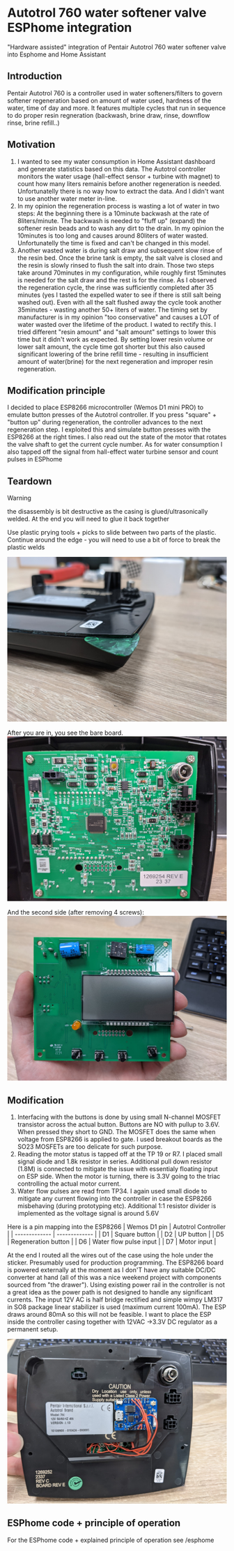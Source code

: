 # Autotrol 760 water softener valve ESPhome integration
"Hardware assisted" integration of Pentair Autotrol 760 water softener valve into Esphome and Home Assistant

## Introduction
Pentair Autotrol 760 is a controller used in water softeners/filters to govern softener regeneration based on amount of water used, hardness of the water, time of day and more. It features multiple cycles that run in sequence to do proper resin regneration (backwash, brine draw, rinse, downflow rinse, brine refill..)

## Motivation
1) I wanted to see my water consumption in Home Assistant dashboard and generate statistics based on this data. The Autotrol controller monitors the water usage (hall-effect sensor + turbine with magnet) to count how many liters remainis before another regeneration is needed. Unfortunatelly there is no way how to extract the data. And I didn't want to use another water meter in-line.
2) In my opinion the regeneration process is wasting a lot of water in two steps: At the beginning there is a 10minute backwash at the rate of 8liters/minute. The backwash is needed to "fluff up" (expand) the softener resin beads and to wash any dirt to the drain. In my opinion the 10minutes is too long and causes around 80liters of water wasted. Unfortunatelly the time is fixed and can't be changed in this model.
3) Another wasted water is during salt draw and subsequent slow rinse of the resin bed. Once the brine tank is empty, the salt valve is closed and the resin is slowly rinsed to flush the salt into drain. Those two steps take around 70minutes in my configuration, while roughly first 15minutes is needed for the salt draw and the rest is for the rinse. As I observed the regeneration cycle, the rinse was sufficiently completed after 35 minutes (yes I tasted the expelled water to see if there is still salt being washed out). Even with all the salt flushed away the cycle took another 35minutes - wasting another 50+ liters of water. The timing set by manufacturer is in my opinion "too conservative" and causes a LOT of water wasted over the lifetime of the product. I wated to rectify this. I tried different "resin amount" and "salt amount" settings to lower this time but it didn't work as expected. By setting lower resin volume or lower salt amount, the cycle time got shorter but this also caused significant lowering of the brine refill time - resulting in insufficient amount of water(brine) for the next regeneration and improper resin regeneration. 

## Modification principle
I decided to place ESP8266 microcontroller (Wemos D1 mini PRO) to emulate button presses of the Autotrol controller. If you press "square" + "button up" during regeneration, the controller advances to the next regeneration step. I exploited this and simulate button presses with the ESP8266 at the right times.
I also read out the state of the motor that rotates the valve shaft to get the current cycle number. 
As for water consumption I also tapped off the signal from hall-effect water turbine sensor and count pulses in ESPhome

## Teardown
> [!WARNING]
> the disassembly is bit destructive as the casing is glued/ultrasonically welded. At the end you will need to glue it back together

Use plastic prying tools + picks to slide between two parts of the plastic. Continue around the edge - you will need to use a bit of force to break the plastic welds

![Prying the case open](/images/opening.jpg)

After you are in, you see the bare board. 
![PCB side 1](/images/bare_board_1.jpg)

And the second side (after removing 4 screws):
![PCB side 2](/images/bare_board_2.jpg)

## Modification
1) Interfacing with the buttons is done by using small N-channel MOSFET transistor across the actual button. Buttons are NO with pullup to 3.6V. When pressed they short to GND. The MOSFET does the same when voltage from ESP8266 is applied to gate. I used breakout boards as the SO23 MOSFETs are too delicate for such purpose.
2) Reading the motor status is tapped off at the TP 19 or R7. I placed small signal diode and 1.8k resistor in series. Additional pull down resistor (1.8M) is connected to mitigate the issue with essentialy floating input on ESP side. When the motor is turning, there is 3.3V going to the triac controlling the actual motor current.
3) Water flow pulses are read from TP34. I again used small diode to mitigate any current flowing into the controller in case the ESP8266 misbehaving (during prototyping etc). Additional 1:1 resistor divider is implemented as the voltage signal is around 5.6V

Here is a pin mapping into the ESP8266
| Wemos D1 pin  | Autotrol Controller |
| ------------- | ------------- |
| D1  | Square button  |
| D2  | UP button  |
| D5  | Regeneration button  |
| D6  | Water flow pulse input  |
| D7  | Motor input  |

At the end I routed all the wires out of the case using the hole under the sticker. Presumably used for production programming.
The ESP8266 board is powered externally at the moment as I don'T have any suitable DC/DC converter at hand (all of this was a nice weekend project with components sourced from "the drawer"). Using existing power rail in the controller is not a great idea as the power path is not designed to handle any significant currents. The input 12V AC is half bridge rectified and simple wimpy LM317 in SO8 package linear stabilizer is used (maximum current 100mA). The ESP draws around 80mA so this will not be feasible.
I want to place the ESP inside the controller casing together with 12VAC ->3.3V DC regulator as a permanent setup. 



![Finished mod](/images/casing.jpg)

## ESPhome code + principle of operation
For the ESPhome code + explained principle of operation see /esphome

